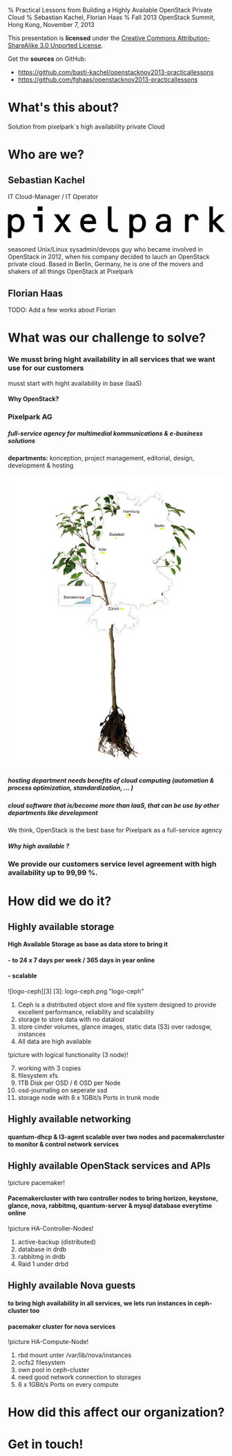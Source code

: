 % Practical Lessons from Building a Highly Available OpenStack Private Cloud
% Sebastian Kachel, Florian Haas
% Fall 2013 OpenStack Summit, Hong Kong, November 7, 2013

This presentation is **licensed** under the
[Creative Commons Attribution-ShareAlike 3.0 Unported License](http://creativecommons.org/licenses/by-sa/3.0/).

Get the **sources** on GitHub:

* <https://github.com/basti-kachel/openstacknov2013-practicallessons>
* <https://github.com/fghaas/openstacknov2013-practicallessons>

# What's this about?

Solution from pixelpark`s high availability private Cloud 

# Who are we?

## Sebastian Kachel 
	
IT Cloud-Manager / IT Operator

![Pixelpark logo](logo-pixelpark.png "Pixelpark logo")

seasoned Unix/Linux sysadmin/devops guy who became involved in OpenStack in 2012, when his company decided to lauch an OpenStack private cloud. Based in Berlin, Germany, he is one of the movers and shakers of all things OpenStack at Pixelpark

	
## Florian Haas

TODO: Add a few works about Florian

# What was our challenge to solve?

### We musst bring hight availability in all services that we want use for our customers

musst start with hight availability in base (IaaS)

#### Why OpenStack?

### Pixelpark AG 
	
##### full-service agency for multimedial kommunications & e-business solutions
**departments:** konception, project management, editorial, design, development & hosting

![Pixelpark locations](pp-standorte.png "Pixelpark office locations")

##### hosting department needs benefits of cloud computing (automation & process optimization, standardization, … )

##### cloud software that is/become more than IaaS, that can be use by other departments like development

We think, OpenStack is the best base for Pixelpark as a full-service agency

##### Why high available ?

### We provide our customers service level agreement with high availability up to 99,99 %.  


# How did we do it?

## Highly available storage

#### High Available Storage as base as data store to bring it 
#### - to 24 x 7 days per week / 365 days in year online
#### - scalable 

![logo-ceph][3]
[3]: logo-ceph.png "logo-ceph"

1. Ceph is a distributed object store and file system designed to provide excellent performance, reliability and scalability
3. storage to store data with no datalost
4. store cinder volumes, glance images, static data (S3) over radosgw, instances
6. All data are high available

!picture with logical functionality (3 node)!

7. working with 3 copies
8. filesystem xfs
9. 1TB Disk per OSD / 6 OSD per Node
10. osd-journaling on seperate ssd 
11. storage node with 8 x 1GBit/s Ports in trunk mode

## Highly available networking

#### quantum-dhcp & l3-agent scalable over two nodes and pacemakercluster to monitor & control network services 


## Highly available OpenStack services and APIs

!picture pacemaker!

#### Pacemakercluster with two controller nodes to bring horizon, keystone, glance, nova, rabbitmq, quantum-server & mysql database everytime online

!picture HA-Controller-Nodes! 

1. active-backup (distributed)
2. database in drdb 
3. rabbitmg in drdb
4. Raid 1 under drbd


## Highly available Nova guests

#### to bring high availability in all services, we lets run instances in ceph-cluster too
#### pacemaker cluster for nova services 

!picture HA-Compute-Node!

1. rbd mount unter /var/lib/nova/instances
2. ocfs2 filesystem 
3. own pool in ceph-cluster 
4. need good network connection to storages
5. 6 x 1GBit/s Ports on every compute




# How did this affect our organization?

# Get in touch!
